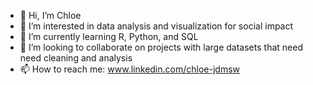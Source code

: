 - 👋 Hi, I’m Chloe 
- 👀 I’m interested in data analysis and visualization for social impact 
- 🌱 I’m currently learning R, Python, and SQL
- 💞️ I’m looking to collaborate on projects with large datasets that need need cleaning and analysis
- 📫 How to reach me:  www.linkedin.com/chloe-jdmsw

<!---
chloejdmsw/chloejdmsw is a ✨ special ✨ repository because its `README.md` (this file) appears on your GitHub profile.
You can click the Preview link to take a look at your changes.
--->
